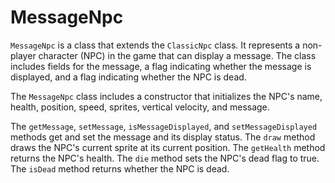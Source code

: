 # MessageNpc

`MessageNpc` is a class that extends the `ClassicNpc` class. It represents a non-player character (NPC) in the game that can display a message. The class includes fields for the message, a flag indicating whether the message is displayed, and a flag indicating whether the NPC is dead.

The `MessageNpc` class includes a constructor that initializes the NPC's name, health, position, speed, sprites, vertical velocity, and message.

The `getMessage`, `setMessage`, `isMessageDisplayed`, and `setMessageDisplayed` methods get and set the message and its display status. The `draw` method draws the NPC's current sprite at its current position. The `getHealth` method returns the NPC's health. The `die` method sets the NPC's dead flag to true. The `isDead` method returns whether the NPC is dead.